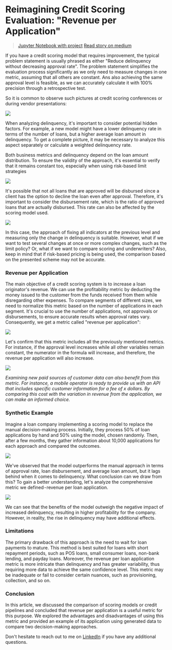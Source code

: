 # Reimagining Credit Scoring Evaluation: "Revenue per Application"
> [Jupyter Notebook with project](https://github.com/egorborisov/revenue_per_application/blob/main/revenue_per_application.ipynb)
> [Read story on medium](https://medium.com/)

If you have a credit scoring model that requires improvement, the typical problem statement is usually phrased as either "Reduce delinquency without decreasing approval rate". The problem statement simplifies the evaluation process significantly as we only need to measure changes in one metric, assuming that all others are constant. Ans also achieving the same approval level is feasible, as we can accurately calculate it with 100% precision through a retrospective test. 

So it is common to observe such pictures at credit scoring conferences or during vendor presentations:

<img src="https://cdn-images-1.medium.com/max/1600/1*Lk6NlNIlmxysK4EncXCPig.png"/>

When analyzing delinquency, it's important to consider potential hidden factors. For example, a new model might have a lower delinquency rate in terms of the number of loans, but a higher average loan amount in delinquency. To get a complete picture, it may be necessary to analyze this aspect separately or calculate a weighted delinquency rate. 

Both business metrics and delinquency depend on the loan amount distribution. To ensure the validity of the approach, it's essential to verify that it remains constant too, especially when using risk-based limit strategies

<img src="https://cdn-images-1.medium.com/max/1600/1*gSrfoqyhr0fV8XuLJzgXPg.png"/>

It's possible that not all loans that are approved will be disbursed since a client has the option to decline the loan even after approval. Therefore, it's important to consider the disbursement rate, which is the ratio of approved loans that are actually disbursed. This rate can also be affected by the scoring model used.

<img src="https://cdn-images-1.medium.com/max/1600/1*Zrb9B0SYPd9Xu22PKCZTYQ.png"/>

In this case, the approach of fixing all indicators at the previous level and measuring only the change in delinquency is suitable. However, what if we want to test several changes at once or more complex changes, such as the limit policy? Or, what if we want to compare scoring and underwriters? Also, keep in mind that if risk-based pricing is being used, the comparison based on the presented scheme may not be accurate.

### Revenue per Application

The main objective of a credit scoring system is to increase a loan originator's revenue. We can use the profitability metric by deducting the money issued to the customer from the funds received from them while disregarding other expenses. To compare segments of different sizes, we need to normalize this metric based on the number of applications in each segment. It's crucial to use the number of applications, not approvals or disbursements, to ensure accurate results when approval rates vary. Consequently, we get a metric called "revenue per application":

<img src="https://cdn-images-1.medium.com/max/1600/1*Z6sZy8OPKZaxJt5ZaRnUQQ.png"/>

Let's confirm that this metric includes all the previously mentioned metrics. For instance, if the approval level increases while all other variables remain constant, the numerator in the formula will increase, and therefore, the revenue per application will also increase.

<img src="https://cdn-images-1.medium.com/max/1600/1*Qi-PnBAF6LeOUlASI1ci5A.png"/>

_Examining new paid sources of customer data can also benefit from this metric. For instance, a mobile operator is ready to provide us with an API that includes specific customer information for a fee of x dollars. By comparing this cost with the variation in revenue from the application, we can make an informed choice._

### Synthetic Example

Imagine a loan company implementing a scoring model to replace the manual decision-making process. Initially, they process 50% of loan applications by hand and 50% using the model, chosen randomly. Then, after a few months, they gather information about 10,000 applications for each approach and compared the outcomes.

<img src="https://cdn-images-1.medium.com/max/1600/1*rBvGITO5CJJbtX2W3-TbIA.png"/>

We've observed that the model outperforms the manual approach in terms of approval rate, loan disbursement, and average loan amount, but it lags behind when it comes to delinquency. What conclusion can we draw from this? To gain a better understanding, let's analyze the comprehensive metric we defined - revenue per loan application.

<img src="https://cdn-images-1.medium.com/max/1600/1*Y7nIGRKe86K8FBHnIN86lA.png"/>

We can see that the benefits of the model outweigh the negative impact of increased delinquency, resulting in higher profitability for the company. However, in reality, the rise in delinquency may have additional effects.

### Limitations

The primary drawback of this approach is the need to wait for loan payments to mature. This method is best suited for loans with short repayment periods, such as POS loans, small consumer loans, non-bank lending, and payday loans. Moreover, the revenue per loan application metric is more intricate than delinquency and has greater variability, thus requiring more data to achieve the same confidence level. This metric may be inadequate or fail to consider certain nuances, such as provisioning, collection, and so on.

### Conclusion

In this article, we discussed the comparison of scoring models or credit pipelines and concluded that revenue per application is a useful metric for this purpose. We explored the advantages and disadvantages of using this metric and provided an example of its application using generated data to compare two decision-making approaches.

Don't hesitate to reach out to me on [LinkedIn](https://www.linkedin.com/in/egor-borisov-76196132/) if you have any additional questions.
